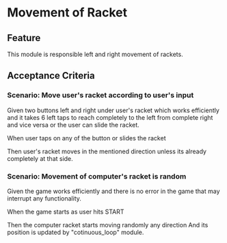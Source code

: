 # Movement of Racket

## Feature

This module is responsible left and right
movement of rackets.

## Acceptance Criteria

### Scenario: Move user's racket according to user's input

Given two buttons left and right under user's racket
which works efficiently and it takes 6 left taps
to reach completely to the left from complete right and
vice versa or the user can slide the racket.

When user taps on any of the button or slides
the racket

Then user's racket moves in the mentioned
direction unless its already completely at that side.

### Scenario: Movement of computer's racket is random

Given the game works efficiently and there is no error
in the game that may interrupt any functionality.

When the game starts as user hits START

Then the computer racket starts moving randomly
any direction
And its position is updated by "cotinuous_loop" module.
